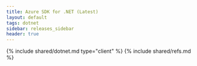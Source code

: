```yaml
---
title: Azure SDK for .NET (Latest)
layout: default
tags: dotnet
sidebar: releases_sidebar
header: true
---
```

{% include shared/dotnet.md type="client" %}
{% include shared/refs.md %}
